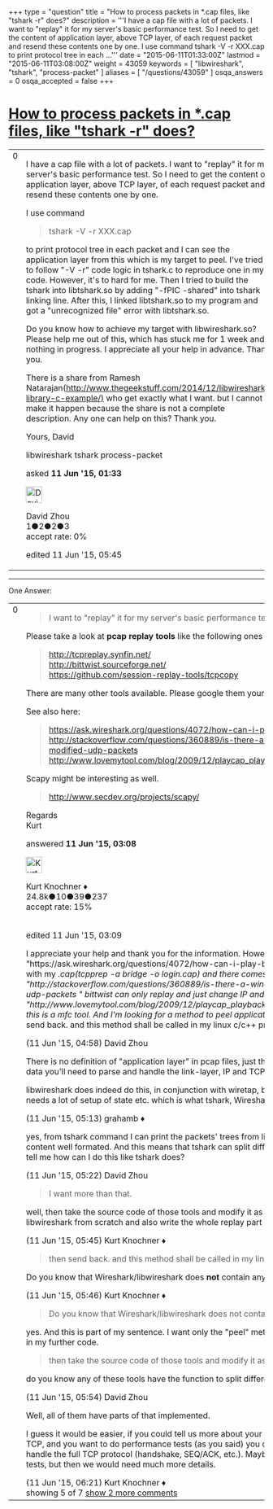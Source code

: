 +++
type = "question"
title = "How to process packets in *.cap files, like &quot;tshark -r&quot; does?"
description = '''I have a cap file with a lot of packets. I want to &quot;replay&quot; it for my server&#x27;s basic performance test. So I need to get the content of application layer, above TCP layer, of each request packet and resend these contents one by one. I use command  tshark -V -r XXX.cap  to print protocol tree in each ...'''
date = "2015-06-11T01:33:00Z"
lastmod = "2015-06-11T03:08:00Z"
weight = 43059
keywords = [ "libwireshark", "tshark", "process-packet" ]
aliases = [ "/questions/43059" ]
osqa_answers = 0
osqa_accepted = false
+++

<div class="headNormal">

# [How to process packets in \*.cap files, like "tshark -r" does?](/questions/43059/how-to-process-packets-in-cap-files-like-tshark-r-does)

</div>

<div id="main-body">

<div id="askform">

<table id="question-table" style="width:100%;"><colgroup><col style="width: 50%" /><col style="width: 50%" /></colgroup><tbody><tr class="odd"><td style="width: 30px; vertical-align: top"><div class="vote-buttons"><div id="post-43059-score" class="post-score" title="current number of votes">0</div><div id="favorite-count" class="favorite-count"></div></div></td><td><div id="item-right"><div class="question-body"><p>I have a cap file with a lot of packets. I want to "replay" it for my server's basic performance test. So I need to get the content of application layer, above TCP layer, of each request packet and resend these contents one by one.</p><p>I use command</p><blockquote><p>tshark -V -r XXX.cap</p></blockquote><p>to print protocol tree in each packet and I can see the application layer from this which is my target to peel. I've tried to follow "-V -r" code logic in tshark.c to reproduce one in my code. However, it's to hard for me. Then I tried to build the tshark into libtshark.so by adding "-fPIC -shared" into tshark linking line. After this, I linked libtshark.so to my program and got a "unrecognized file" error with libtshark.so.</p><p>Do you know how to achieve my target with libwireshark.so? Please help me out of this, which has stuck me for 1 week and nothing in progress. I appreciate all your help in advance. Thank you.</p><p>There is a share from Ramesh Natarajan(<a href="http://www.thegeekstuff.com/2014/12/libwireshark-library-c-example/)">http://www.thegeekstuff.com/2014/12/libwireshark-library-c-example/)</a> who get exactly what I want. but I cannot make it happen because the share is not a complete description. Any one can help on this? Thank you.</p><p>Yours, David</p></div><div id="question-tags" class="tags-container tags">libwireshark tshark process-packet</div><div id="question-controls" class="post-controls"></div><div class="post-update-info-container"><div class="post-update-info post-update-info-user"><p>asked <strong>11 Jun '15, 01:33</strong></p><img src="https://secure.gravatar.com/avatar/b42192f79bcad791f5c1e4593116f934?s=32&amp;d=identicon&amp;r=g" class="gravatar" width="32" height="32" alt="David%20Zhou&#39;s gravatar image" /><p>David Zhou<br />
<span class="score" title="1 reputation points">1</span><span title="2 badges"><span class="badge1">●</span><span class="badgecount">2</span></span><span title="2 badges"><span class="silver">●</span><span class="badgecount">2</span></span><span title="3 badges"><span class="bronze">●</span><span class="badgecount">3</span></span><br />
<span class="accept_rate" title="Rate of the user&#39;s accepted answers">accept rate:</span> <span title="David Zhou has no accepted answers">0%</span></p></div><div class="post-update-info post-update-info-edited"><p>edited 11 Jun '15, 05:45</p></div></div><div id="comments-container-43059" class="comments-container"></div><div id="comment-tools-43059" class="comment-tools"></div><div class="clear"></div><div id="comment-43059-form-container" class="comment-form-container"></div><div class="clear"></div></div></td></tr></tbody></table>

------------------------------------------------------------------------

<div class="tabBar">

<span id="sort-top"></span>

<div class="headQuestions">

One Answer:

</div>

</div>

<span id="43065"></span>

<div id="answer-container-43065" class="answer">

<table style="width:100%;"><colgroup><col style="width: 50%" /><col style="width: 50%" /></colgroup><tbody><tr class="odd"><td style="width: 30px; vertical-align: top"><div class="vote-buttons"><div id="post-43065-score" class="post-score" title="current number of votes">0</div></div></td><td><div class="item-right"><div class="answer-body"><blockquote><p>I want to "replay" it for my server's basic performance test.</p></blockquote><p>Please take a look at <strong>pcap replay tools</strong> like the following ones</p><blockquote><p><a href="http://tcpreplay.synfin.net/">http://tcpreplay.synfin.net/</a><br />
<a href="http://bittwist.sourceforge.net/">http://bittwist.sourceforge.net/</a><br />
<a href="https://github.com/session-replay-tools/tcpcopy">https://github.com/session-replay-tools/tcpcopy</a><br />
</p></blockquote><p>There are many other tools available. Please google them yourself.<br />
</p><p>See also here:</p><blockquote><p><a href="https://ask.wireshark.org/questions/4072/how-can-i-play-back-captured-data">https://ask.wireshark.org/questions/4072/how-can-i-play-back-captured-data</a><br />
<a href="http://stackoverflow.com/questions/360889/is-there-a-windows-tool-for-capture-and-playback-of-modified-udp-packets">http://stackoverflow.com/questions/360889/is-there-a-windows-tool-for-capture-and-playback-of-modified-udp-packets</a><br />
<a href="http://www.lovemytool.com/blog/2009/12/playcap_playback_for_wireshark_capture_files_by_joke_snelders.html">http://www.lovemytool.com/blog/2009/12/playcap_playback_for_wireshark_capture_files_by_joke_snelders.html</a></p></blockquote><p>Scapy might be interesting as well.</p><blockquote><p><a href="http://www.secdev.org/projects/scapy/">http://www.secdev.org/projects/scapy/</a></p></blockquote><p>Regards<br />
Kurt</p></div><div class="answer-controls post-controls"></div><div class="post-update-info-container"><div class="post-update-info post-update-info-user"><p>answered <strong>11 Jun '15, 03:08</strong></p><img src="https://secure.gravatar.com/avatar/23b7bf5b13bc2c98b2e8aa9869ca5d75?s=32&amp;d=identicon&amp;r=g" class="gravatar" width="32" height="32" alt="Kurt%20Knochner&#39;s gravatar image" /><p>Kurt Knochner ♦<br />
<span class="score" title="24767 reputation points"><span>24.8k</span></span><span title="10 badges"><span class="badge1">●</span><span class="badgecount">10</span></span><span title="39 badges"><span class="silver">●</span><span class="badgecount">39</span></span><span title="237 badges"><span class="bronze">●</span><span class="badgecount">237</span></span><br />
<span class="accept_rate" title="Rate of the user&#39;s accepted answers">accept rate:</span> <span title="Kurt Knochner has 344 accepted answers">15%</span> </br></br></p></div><div class="post-update-info post-update-info-edited"><p>edited 11 Jun '15, 03:09</p></div></div><div id="comments-container-43065" class="comments-container"><span id="43074"></span><div id="comment-43074" class="comment"><div id="post-43074-score" class="comment-score"></div><div class="comment-text"><p>I appreciate your help and thank you for the information. However, the problem is still there. You see: "https://ask.wireshark.org/questions/4072/how-can-i-play-back-captured-data" I've installed tcpreplay and tryied with my <em>.cap(tcpprep -a bridge -o login.cap) and there comes a "Segmentation fault(core dumped)". "http://stackoverflow.com/questions/360889/is-there-a-windows-tool-for-capture-and-playback-of-modified-udp-packets " bittwist can only replay and just change IP and port. I want more than that. "http://www.lovemytool.com/blog/2009/12/playcap_playback_for_wireshark_capture_files_by_joke_snelders.html" this is a mfc tool. And I'm looking for a method to peel application layer from</em> .cap packets and do some stuffs, then send back. and this method shall be called in my linux c/c++ program.</p></div><div id="comment-43074-info" class="comment-info"><span class="comment-age">(11 Jun '15, 04:58)</span> David Zhou</div></div><span id="43075"></span><div id="comment-43075" class="comment"><div id="post-43075-score" class="comment-score"></div><div class="comment-text"><p>There is no definition of "application layer" in pcap files, just the link layer type then the binary data. To get the tcp data you'll need to parse and handle the link-layer, IP and TCP frames to locate the data.</p><p>libwireshark does indeed do this, in conjunction with wiretap, but it isn't built as a general purpose shared library, i.e. it needs a lot of setup of state etc. which is what tshark, Wireshark etc. provide.</p></div><div id="comment-43075-info" class="comment-info"><span class="comment-age">(11 Jun '15, 05:13)</span> grahamb ♦</div></div><span id="43077"></span><div id="comment-43077" class="comment"><div id="post-43077-score" class="comment-score"></div><div class="comment-text"><p>yes, from tshark command I can print the packets' trees from link layer to the TCP layer and above ,all of the packets' content well formated. And this means that tshark can split different layer's content, which is what I want. Can anybody tell me how can I do this like tshark does?</p></div><div id="comment-43077-info" class="comment-info"><span class="comment-age">(11 Jun '15, 05:22)</span> David Zhou</div></div><span id="43078"></span><div id="comment-43078" class="comment"><div id="post-43078-score" class="comment-score"></div><div class="comment-text"><blockquote><p>I want more than that.</p></blockquote><p>well, then take the source code of those tools and modify it as you need it. That would be <strong>WAY easier</strong> than to use libwireshark from scratch and also write the whole replay part (which is not easy) yourself!</p></div><div id="comment-43078-info" class="comment-info"><span class="comment-age">(11 Jun '15, 05:45)</span> Kurt Knochner ♦</div></div><span id="43079"></span><div id="comment-43079" class="comment"><div id="post-43079-score" class="comment-score"></div><div class="comment-text"><blockquote><p>then send back. and this method shall be called in my linux c/c++ program.</p></blockquote><p>Do you know that Wireshark/libwireshark does <strong>not</strong> contain any code to <strong>send</strong> packets?</p></div><div id="comment-43079-info" class="comment-info"><span class="comment-age">(11 Jun '15, 05:46)</span> Kurt Knochner ♦</div></div><span id="43080"></span><div id="comment-43080" class="comment not_top_scorer"><div id="post-43080-score" class="comment-score"></div><div class="comment-text"><blockquote><p>Do you know that Wireshark/libwireshark does not contain any code to send packets?</p></blockquote><p>yes. And this is part of my sentence. I want only the "peel" method. The other things, including sending, shall be done in my further code.</p><blockquote><p>then take the source code of those tools and modify it as you need it.</p></blockquote><p>do you know any of these tools have the function to split different layers of a packet? If so, I could modify it.</p></div><div id="comment-43080-info" class="comment-info"><span class="comment-age">(11 Jun '15, 05:54)</span> David Zhou</div></div><span id="43081"></span><div id="comment-43081" class="comment not_top_scorer"><div id="post-43081-score" class="comment-score"></div><div class="comment-text"><p>Well, all of them have parts of that implemented.</p><p>I guess it would be easier, if you could tell us more about your application and what exactly you want to replay. If it's TCP, and you want to do performance tests (as you said) you can't just replay the rcorded payload, as you will have to handle the full TCP protocol (handshake, SEQ/ACK, etc.). Maybe there is a much simpler way to do a performance tests, but then we would need much more details.</p></div><div id="comment-43081-info" class="comment-info"><span class="comment-age">(11 Jun '15, 06:21)</span> Kurt Knochner ♦</div></div></div><div id="comment-tools-43065" class="comment-tools"><span class="comments-showing"> showing 5 of 7 </span> <a href="#" class="show-all-comments-link">show 2 more comments</a></div><div class="clear"></div><div id="comment-43065-form-container" class="comment-form-container"></div><div class="clear"></div></div></td></tr></tbody></table>

</div>

<div class="paginator-container-left">

</div>

</div>

</div>

